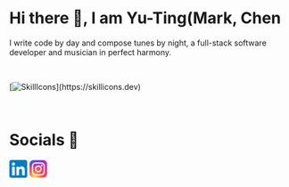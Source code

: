 # Hi there 👋, I am Yu-Ting(Mark, Chen

I write code by day and compose tunes by night, a full-stack software developer and musician in perfect harmony.

<br/>

[![SkillIcons](https://skillicons.dev/icons?i=ableton,arduino,aws,bash,bootstrap,c,cpp,css,d3,django,docker,dotnet,dynamodb,eclipse,electron,express,github,gradle,heroku,hibernate,html,java,js,jenkins,jquery,kafka,latex,md,maven,mongodb,mysql,nodejs,ps,php,postgres,postman,py,raspberrypi,react,regex,spring,selenium,vscode,)](https://skillicons.dev)

<br/>

# Socials 📝

[<img alt="rwitamb | LinkedIn" height="32px" src="icons/LinkedIn.svg"/>][linkedin]
[<img alt="rwitamb | Instagram" height="32px" src="icons/Instagram.svg" />][instagram]

[instagram]: https://www.instagram.com/rwitamb/
[linkedin]: https://www.linkedin.com/in/rwitamb/
